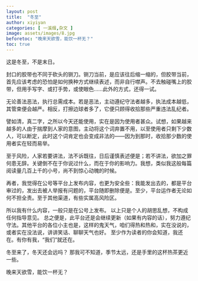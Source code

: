 ```yaml
---
layout: post
title:  "冬至"
author: xiyiyan
categories: [ 一溪烟,杂文 ]
image: assets/images/8.jpg
beforetoc: "晚来天欲雪，能饮一杯无？"
toc: true
---
```


这是冬至，不是末日。

封口的胶带也不同于砍头的铡刀。铡刀当前，是应该往后缩一缩的，但胶带当前，首先应该考虑的恐怕是如何换种方式继续表述，而非自行噤声。不去触碰嘴上的胶带，但用手写字、或打手势，或使眼色……此外的方式，还得一试。

无论善法恶法，执行总需成本。若是恶法，主动遵纪守法者越多，执法成本越低，其管束便会越严。相反，打擦边球者多了，它便只顾得收拾那些严重违法乱纪者。

譬如清，真二字，之所以今天还能使用，实在是因为使用者甚众。试想，如果越来越多的人由于揣摩到人家的意图，主动将这个词弃置不用，以至使用者只剩下少数人，可以断定，此时这个词肯定也会变成非法的——因为到那时，收拾那少数的使用者实在轻而易举。

至于风险，人家若要讲法，法不诉既往，日后谨慎表述便是；若不讲法，欲加之罪何患无辞。关键倒不在于你说过什么，而在于你的影响力。我想，类似我这般每篇阅读量几百上千的小号，尚不到惊心动魄的时候。

再者，我觉得在公号等平台上发布内容，也更为安全些：我能发出去的，都是平台审过的，发出去被人举报有问题的，平台随即删除便是。至少，平台运作者无论如何不担全责。至于其他渠道，有些实属高风险区。

所以我有什么内容，一般只是在公号上发布。
以上只是个人的胡思乱想，不构成任何指导意见。
总之便是，此平台还是会继续更新（如果有内容的话），努力遵纪守法。其他平台的各位小主也是，这样的鬼天气，咱们得热和热和，实在没说的，或者实在没法说，讲讲笑话、聊聊天气也好。
至少作为读者的你会知道，我还在。有你有我，“我们”就还在。

冬至来了，冬天还会远吗？
那我可不知道，季节太远，还是手里的这杯热茶更近一些。

晚来天欲雪，能饮一杯无？
